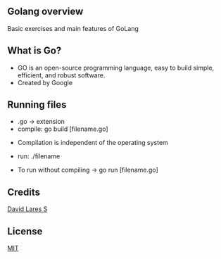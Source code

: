 ## Golang overview

Basic exercises and main features of GoLang

## What is Go?

- GO is an open-source programming language, easy to build simple, efficient, and robust software.
- Created by Google

## Running files

- .go -> extension
- compile: go build [filename.go]
* Compilation is independent of the operating system
- run:
./filename

- To run without compiling -> go run [filename.go]

## Credits
[David Lares S](https://davidlares.com)

## License
[MIT](https://opensource.org/licenses/MIT)
